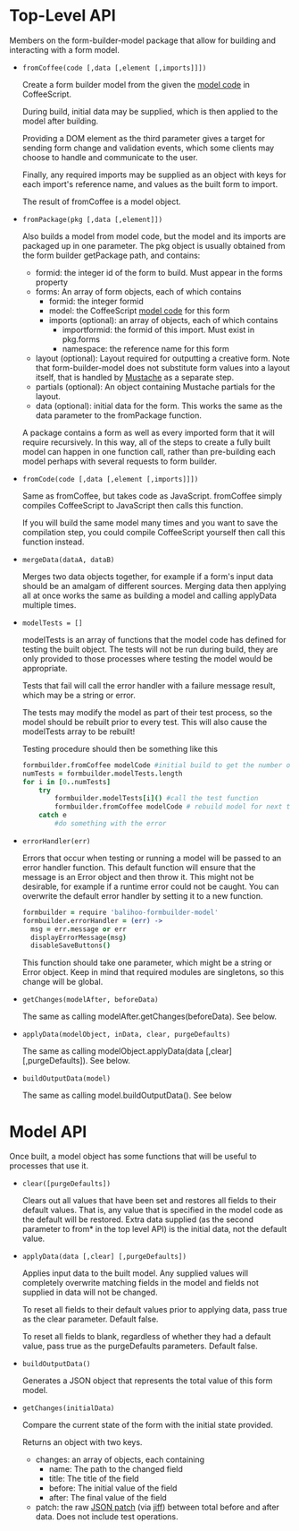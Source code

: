 
# Top-Level API
Members on the form-builder-model package that allow for building and interacting with a form model.

* `fromCoffee(code [,data [,element [,imports]]])`

    Create a form builder model from the given the [model code](ModelCode.md) in CoffeeScript.
    
    During build, initial data may be supplied, which is then applied to the model after building.
    
    Providing a DOM element as the third parameter gives a target for sending form change and validation events, which some clients may choose to handle and communicate to the user.
    
    Finally, any required imports may be supplied as an object with keys for each import's reference name, and values as the built form to import.
    
    The result of fromCoffee is a model object.    

* `fromPackage(pkg [,data [,element]])`

    Also builds a model from model code, but the model and its imports are packaged up in one parameter.  The pkg object is usually obtained from the form builder getPackage path, and contains:
    
    * formid: the integer id of the form to build. Must appear in the forms property
    * forms: An array of form objects, each of which contains
        * formid: the integer formid
        * model: the CoffeeScript [model code](ModelCode.md) for this form
        * imports (optional): an array of objects, each of which contains
            * importformid: the formid of this import.  Must exist in pkg.forms
            * namespace: the reference name for this form
    * layout (optional): Layout required for outputting a creative form.  Note that form-builder-model does not substitute form values into a layout itself, that is handled by [Mustache](https://github.com/balihoo-anewman/mustache.js) as a separate step.
    * partials (optional): An object containing Mustache partials for the layout.
    * data (optional): initial data for the form. This works the same as the data parameter to the fromPackage function.
    
    A package contains a form as well as every imported form that it will require recursively.  In this way, all of the steps to create a fully built model can happen in one function call, rather than pre-building each model perhaps with several requests to form builder.

* `fromCode(code [,data [,element [,imports]]])`

    Same as fromCoffee, but takes code as JavaScript.  fromCoffee simply compiles CoffeeScript to JavaScript then calls this function.
    
    If you will build the same model many times and you want to save the compilation step, you could compile CoffeeScript yourself then call this function instead.
    
* `mergeData(dataA, dataB)`

    Merges two data objects together, for example if a form's input data should be an amalgam of different sources.  Merging data then applying all at once works the same as building a model and calling applyData multiple times.

* `modelTests = []`

    modelTests is an array of functions that the model code has defined for testing the built object.  The tests will not be run during build, they are only provided to those processes where testing the model would be appropriate.
    
    Tests that fail will call the error handler with a failure message result, which may be a string or error.
    
    The tests may modify the model as part of their test process, so the model should be rebuilt prior to every test.  This will also cause the modelTests array to be rebuilt!
    
    Testing procedure should then be something like this
    ```coffeescript
    formbuilder.fromCoffee modelCode #initial build to get the number of tests.
    numTests = formbuilder.modelTests.length
    for i in [0..numTests]
        try
            formbuilder.modelTests[i]() #call the test function
            formbuilder.fromCoffee modelCode # rebuild model for next test
        catch e
            #do something with the error
    ```
 
* `errorHandler(err)`

    Errors that occur when testing or running a model will be passed to an error handler function.  This default function will ensure that the message is an Error object and then throw it.  This might not be desirable, for example if a runtime error could not be caught.  You can overwrite the default error handler by setting it to a new function.
    
    ```coffeescript
    formbuilder = require 'balihoo-formbuilder-model'
    formbuilder.errorHandler = (err) ->
      msg = err.message or err
      displayErrorMessage(msg)
      disableSaveButtons()
    ```
    
    This function should take one parameter, which might be a string or Error object.  Keep in mind that required modules are singletons, so this change will be global.
    
* `getChanges(modelAfter, beforeData)`
    
    The same as calling modelAfter.getChanges(beforeData).  See below.

* `applyData(modelObject, inData, clear, purgeDefaults)`        

    The same as calling modelObject.applyData(data [,clear] [,purgeDefaults]).  See below.

* `buildOutputData(model)`

    The same as calling model.buildOutputData().  See below


# Model API
Once built, a model object has some functions that will be useful to processes that use it.

* `clear([purgeDefaults])`

    Clears out all values that have been set and restores all fields to their default values.  That is, any value that is specified in the model code as the default will be restored. Extra data supplied (as the second parameter to from* in the top level API) is the initial data, not the default value.


* `applyData(data [,clear] [,purgeDefaults])`

    Applies input data to the built model.  Any supplied values will completely overwrite matching fields in the model and fields not supplied in data will not be changed.
    
    To reset all fields to their default values prior to applying data, pass true as the clear parameter.  Default false.
    
    To reset all fields to blank, regardless of whether they had a default value, pass true as the purgeDefaults parameters.  Default false.


* `buildOutputData()`

    Generates a JSON object that represents the total value of this form model.


* `getChanges(initialData)`

    Compare the current state of the form with the initial state provided.
    
    Returns an object with two keys.
    
    * changes: an array of objects, each containing
        * name: The path to the changed field
        * title: The title of the field
        * before: The initial value of the field
        * after: The final value of the field
    * patch: the raw [JSON patch](https://tools.ietf.org/html/rfc6902) (via [jiff](https://www.npmjs.com/package/jiff#diff)) between total before and after data.  Does not include test operations.
